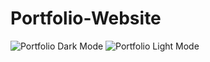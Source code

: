 # Portfolio-Website

![Portfolio Dark Mode](images/Portfolio_DarkMode.png)
![Portfolio Light Mode](images/Portfolio_LightMode.png)
